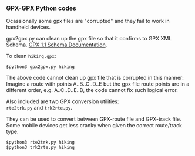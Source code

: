 ### GPX-GPX Python codes

Ocassionally some gpx files are "corrupted" and they fail to work in handheld devices.

gpx2gpx.py can clean up the gpx file so that it confirms to GPX XML Schema. [GPX 1.1 Schema Documentation](https://www.topografix.com/GPX/1/1/).

To clean `hiking.gpx`:
```
$python3 gpx2gpx.py hiking
```
The above code cannot clean up gpx file that is corrupted in this manner:<br>Imagine a route with points A..B..C..D..E but the gpx file route points are in a different order, e.g. A..C..D..E..B, the code cannot fix such logical error.

Also included are two GPX conversion utilities:<br> 
`rte2trk.py` and `trk2rte.py`.

They can be used to convert between GPX-route file and GPX-track file. Some mobile devices get less cranky when given the correct route/track type.
```
$python3 rte2trk.py hiking
$python3 trk2rte.py hiking
```
